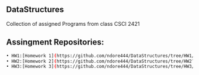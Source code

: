 ## DataStructures
Collection of assigned Programs from class CSCI 2421

## Assingment Repositories:
```sh
• HW1:[Homework 1](https://github.com/ndore444/DataStructures/tree/HW1/DoreNHW1)
• HW2:[Homework 2](https://github.com/ndore444/DataStructures/tree/HW2?files=1)
• HW3:[Homework 3](https://github.com/ndore444/DataStructures/tree/HW3/DoreNHW3/DoreNHW3)
```
